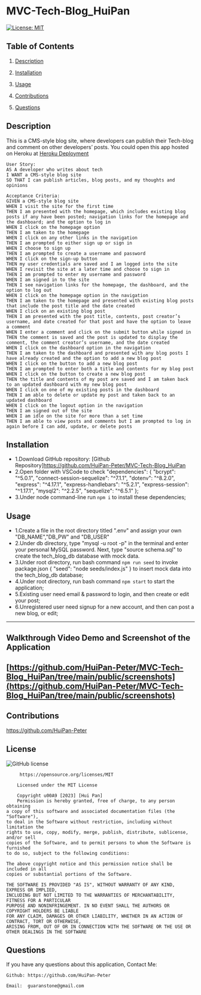 # MVC-Tech-Blog_HuiPan
[![License: MIT](https://img.shields.io/badge/License-MIT-yellow.svg)](https://opensource.org/licenses/MIT)

## Table of Contents

1. [Description](#userStory)

2. [Installation](#installation)

3. [Usage](#usage)

4. [Contributions](#contributions)

5. [Questions](#questions)

## Description

This is a CMS-style blog site, where developers can publish their Tech-blog and comment on other developers’ posts.
You could open this app hosted on Heroku at [Heroku Deployment](https://evening-island-98425-a6f8429c62d5.herokuapp.com) 
```
User Story:
AS A developer who writes about tech
I WANT a CMS-style blog site
SO THAT I can publish articles, blog posts, and my thoughts and opinions
```

```
Acceptance Criteria:
GIVEN a CMS-style blog site
WHEN I visit the site for the first time
THEN I am presented with the homepage, which includes existing blog posts if any have been posted; navigation links for the homepage and the dashboard; and the option to log in
WHEN I click on the homepage option
THEN I am taken to the homepage
WHEN I click on any other links in the navigation
THEN I am prompted to either sign up or sign in
WHEN I choose to sign up
THEN I am prompted to create a username and password
WHEN I click on the sign-up button
THEN my user credentials are saved and I am logged into the site
WHEN I revisit the site at a later time and choose to sign in
THEN I am prompted to enter my username and password
WHEN I am signed in to the site
THEN I see navigation links for the homepage, the dashboard, and the option to log out
WHEN I click on the homepage option in the navigation
THEN I am taken to the homepage and presented with existing blog posts that include the post title and the date created
WHEN I click on an existing blog post
THEN I am presented with the post title, contents, post creator’s username, and date created for that post and have the option to leave a comment
WHEN I enter a comment and click on the submit button while signed in
THEN the comment is saved and the post is updated to display the comment, the comment creator’s username, and the date created
WHEN I click on the dashboard option in the navigation
THEN I am taken to the dashboard and presented with any blog posts I have already created and the option to add a new blog post
WHEN I click on the button to add a new blog post
THEN I am prompted to enter both a title and contents for my blog post
WHEN I click on the button to create a new blog post
THEN the title and contents of my post are saved and I am taken back to an updated dashboard with my new blog post
WHEN I click on one of my existing posts in the dashboard
THEN I am able to delete or update my post and taken back to an updated dashboard
WHEN I click on the logout option in the navigation
THEN I am signed out of the site
WHEN I am idle on the site for more than a set time
THEN I am able to view posts and comments but I am prompted to log in again before I can add, update, or delete posts
```

## Installation

- 1.Download GitHub repository: [Github Repository]https://github.com/HuiPan-Peter/MVC-Tech-Blog_HuiPan
- 2.Open folder with VSCode to check "dependencies": {
  "bcrypt": "^5.0.1",
  "connect-session-sequelize": "^7.1.1",
  "dotenv": "^8.2.0",
  "express": "^4.17.1",
  "express-handlebars": "^5.2.1",
  "express-session": "^1.17.1",
  "mysql2": "^2.2.5",
  "sequelize": "^6.5.1"
  };
- 3.Under node command-line run `npm i` to install these dependencies;

## Usage

- 1.Create a file in the root directory titled ".env" and assign your own "DB_NAME","DB_PW" and "DB_USER"
- 2.Under db directory, type "mysql -u root -p" in the terminal and enter your personal MySQL password. Next, type "source schema.sql" to create the tech_blog_db database with mock data.
- 3.Under root directory, run bash command `npm run seed` to invoke package.json {
  "seed": "node seeds/index.js"
  } to insert mock data into the tech_blog_db database;
- 4.Under root directory, run bash command `npm start` to start the application;
- 5.Existing user need email & password to login, and then create or edit your post;
- 6.Unregistered user need signup for a new account, and then can post a new blog, or edit;

---

## Walkthrough Video Demo and Screenshot of the Application

## [https://github.com/HuiPan-Peter/MVC-Tech-Blog_HuiPan/tree/main/public/screenshots](https://github.com/HuiPan-Peter/MVC-Tech-Blog_HuiPan/tree/main/public/screenshots)

## Contributions

https://github.com/HuiPan-Peter

## License

![GitHub license](https://img.shields.io/badge/license-MIT-blue.svg)

```
     https://opensource.org/licenses/MIT

    Licensed under the MIT License

    Copyright u00A9 [2023] [Hui Pan]
    Permission is hereby granted, free of charge, to any person obtaining
a copy of this software and associated documentation files (the "Software"),
to deal in the Software without restriction, including without limitation the
rights to use, copy, modify, merge, publish, distribute, sublicense, and/or sell
copies of the Software, and to permit persons to whom the Software is furnished
to do so, subject to the following conditions:

The above copyright notice and this permission notice shall be included in all
copies or substantial portions of the Software.

THE SOFTWARE IS PROVIDED "AS IS", WITHOUT WARRANTY OF ANY KIND, EXPRESS OR IMPLIED,
INCLUDING BUT NOT LIMITED TO THE WARRANTIES OF MERCHANTABILITY, FITNESS FOR A PARTICULAR
PURPOSE AND NONINFRINGEMENT. IN NO EVENT SHALL THE AUTHORS OR COPYRIGHT HOLDERS BE LIABLE
FOR ANY CLAIM, DAMAGES OR OTHER LIABILITY, WHETHER IN AN ACTION OF CONTRACT, TORT OR OTHERWISE,
ARISING FROM, OUT OF OR IN CONNECTION WITH THE SOFTWARE OR THE USE OR OTHER DEALINGS IN THE SOFTWARE
```

## Questions

If you have any questions about this application, Contact Me:

```
Github: https://github.com/HuiPan-Peter

Email:  guaranstone@gmail.com
```
